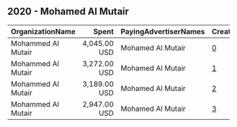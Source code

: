 ## 2020 - Mohamed Al Mutair 
|OrganizationName|Spent|PayingAdvertiserNames|CreativeUrls|Impressions|Genders|AgeBrackets|CountryCodes|BillingAddresses|CandidateBallotInformation|
|:---|---:|:---|:---|---:|:---|:---|:---|:---|:---|
|Mohammed Al Mutair|4,045.00 USD|Mohamed Al Mutair|[0](https://www.snap.com/political-ads/asset/73207b7d26403ef582cb9852a4d743547366bd5cc39ed87b6029cf6fccdae709?mediaType=mp4)|1,283,676||21+|kuwait|KW|Mohamed Al Mutair|
|Mohammed Al Mutair|3,272.00 USD|Mohamed Al Mutair|[1](https://www.snap.com/political-ads/asset/07c222f7fdb29f04c90ed1bf75b2745e6157ec668040bf6eba5ad2852245b061?mediaType=mp4)|1,268,685||21+|kuwait|KW|Mohamed Al Mutair|
|Mohammed Al Mutair|3,189.00 USD|Mohamed Al Mutair|[2](https://www.snap.com/political-ads/asset/12b65390f8243f7d3721ee81f33a58c7e35447780f13ee1ee52ec1bbdaa60b4d?mediaType=mp4)|1,449,347||21+|kuwait|KW|Mohamed Al Mutair|
|Mohammed Al Mutair|2,947.00 USD|Mohamed Al Mutair|[3](https://www.snap.com/political-ads/asset/07c222f7fdb29f04c90ed1bf75b2745e6157ec668040bf6eba5ad2852245b061?mediaType=mp4)|1,110,841||21+|kuwait|KW|Mohamed Al Mutair|
